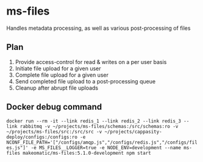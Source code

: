 # ms-files

Handles metadata processing, as well as various post-processing of files

## Plan

1. Provide access-control for read & writes on a per user basis
2. Initiate file upload for a given user
3. Complete file upload for a given user
4. Send completed file upload to a post-processing queue
5. Cleanup after abrupt file uploads

## Docker debug command

`docker run --rm -it --link redis_1 --link redis_2 --link redis_3 --link rabbitmq -v ~/projects/ms-files/schemas:/src/schemas:ro -v ~/projects/ms-files/src:/src/src -v ~/projects/cappasity-deploy/configs:/configs:ro -e NCONF_FILE_PATH='["/configs/amqp.js","/configs/redis.js","/configs/files.js"]' -e MS_FILES__LOGGER=true -e NODE_ENV=development --name ms-files makeomatic/ms-files:5.1.0-development npm start`